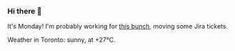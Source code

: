 ### Hi there :wave:

It's Monday! I'm probably working for [this bunch](https://github.com/kohofinancial), moving some Jira tickets.

Weather in Toronto: sunny, at +27°C.
